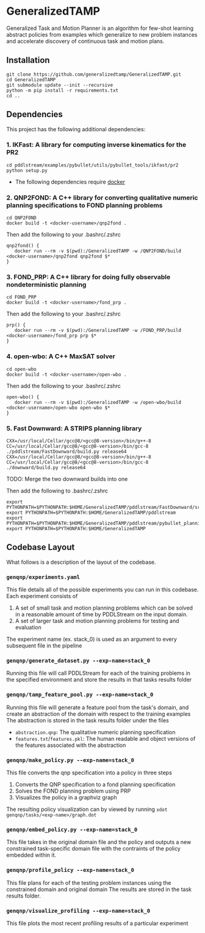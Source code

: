 # GeneralizedTAMP

Generalized Task and Motion Planner is an algorithm for few-shot learning abstract policies from examples which generalize to new problem instances and accelerate discovery of continuous task and motion plans.

## Installation
```
git clone https://github.com/generalizedtamp/GeneralizedTAMP.git
cd GeneralizedTAMP
git submodule update --init --recursive
python -m pip install -r requirements.txt
cd ..

```

## Dependencies
This project has the following additional dependencies: 

### 1. IKFast: A library for computing inverse kinematics for the PR2
```
cd pddlstream/examples/pybullet/utils/pybullet_tools/ikfast/pr2
python setup.py
```

* The following dependencies require [docker](https://www.docker.com/)

### 2. QNP2FOND: A C++ library for converting qualitative numeric planning specifications to FOND planning problems
```
cd QNP2FOND
docker build -t <docker-username>/qnp2fond .
```
Then add the following to your .bashrc/.zshrc
```
qnp2fond() {
   docker run --rm -v $(pwd):/GeneralizedTAMP -w /QNP2FOND/build <docker-username>/qnp2fond qnp2fond $*
}
```

### 3. FOND_PRP: A C++ library for doing fully observable nondeterministic planning
```
cd FOND_PRP
docker build -t <docker-username>/fond_prp .
```
Then add the following to your .bashrc/.zshrc
```
prp() {
   docker run --rm -v $(pwd):/GeneralizedTAMP -w /FOND_PRP/build <docker-username>/fond_prp prp $*
}
```

### 4. open-wbo: A C++ MaxSAT solver
```
cd open-wbo
docker build -t <docker-username>/open-wbo .
```
Then add the following to your .bashrc/.zshrc
```
open-wbo() {
   docker run --rm -v $(pwd):/GeneralizedTAMP -w /open-wbo/build <docker-username>/open-wbo open-wbo $*
}
```

### 5. Fast Downward: A STRIPS planning library
```
CXX=/usr/local/Cellar/gcc@8/<gcc@8-version>/bin/g++-8 CC=/usr/local/Cellar/gcc@8/<gcc@8-version>/bin/gcc-8 ./pddlstream/FastDownward/build.py release64
CXX=/usr/local/Cellar/gcc@8/<gcc@8-version>/bin/g++-8 CC=/usr/local/Cellar/gcc@8/<gcc@8-version>/bin/gcc-8 ./downward/build.py release64
```
TODO: Merge the two downward builds into one

Then add the following to .bashrc/.zshrc
```
export PYTHONPATH=$PYTHONPATH:$HOME/GeneralizedTAMP/pddlstream/FastDownward/src/translate
export PYTHONPATH=$PYTHONPATH:$HOME/GeneralizedTAMP/pddlstream
export PYTHONPATH=$PYTHONPATH:$HOME/GeneralizedTAMP/pddlstream/pybullet_planning
export PYTHONPATH=$PYTHONPATH:$HOME/GeneralizedTAMP
```

## Codebase Layout
What follows is a description of the layout of the codebase.

### ``genqnp/experiments.yaml``
This file details all of the possible experiments you can run in this codebase.
Each experiment consists of 
1. A set of small task and motion planning problems which can be solved in a reasonable amount of time by PDDLStream on the input domain.
2. A set of larger task and motion planning problems for testing and evaluation 

The experiment name (ex. stack_0) is used as an argument to every subsequent file in the pipeline

### ``genqnp/generate_dataset.py --exp-name=stack_0``
Running this file will call PDDLStream for each of the training problems in the specified environment and store
the results in that tasks results folder

### ``genqnp/tamp_feature_pool.py --exp-name=stack_0``
Running this file will generate a feature pool from the task's domain, and create an abstraction of the domain with respect to the training examples
The abstraction is stored in the task results folder under the files 
- `abstraction.qnp`: The qualitative numeric planning specification
- `features.txt`/`features.pkl`: The human readable and object versions of the features associated with the abstraction

### ``genqnp/make_policy.py --exp-name=stack_0``
This file converts the qnp specification into a policy in three steps
1. Converts the QNP specification to a fond planning specification
2. Solves the FOND planning problem using PRP
3. Visualizes the policy in a graphviz graph

The resulting policy visualization can by viewed by running `xdot genqnp/tasks/<exp-name>/graph.dot`

### ``genqnp/embed_policy.py --exp-name=stack_0``
This file takes in the original domain file and the policy and outputs a new constrained task-specific domain file 
with the contraints of the policy embedded within it.

### ``genqnp/profile_policy --exp-name=stack_0``
This file plans for each of the testing problem instances using the constrained domain and original domain
The results are stored in the task results folder.


### ``genqnp/visualize_profiling --exp-name=stack_0``
This file plots the most recent profiling results of a particular experiment

